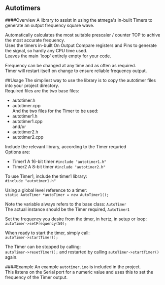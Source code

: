 ## Autotimers

####Overview
A library to assist in using the atmega's in-built Timers to generate an output frequency square wave.
  
Automatically calculates the most suitable prescaler / counter TOP to achive the most accurate frequency.  
Uses the timers in-built On Output Compare registers and Pins to generate the signal, so hardly any CPU time used.  
Leaves the main 'loop' entirely empty for your code.  

Frequency can be changed at any time and as often as required.  
Timer will restart itself on change to ensure reliable frequency output.  


##Usage
The simpliest way to use the library is to copy the autotimer files into your project directory.  
Required files are the two base files:  
 - autotimer.h
 - autotimer.cpp  
And the two files for the Timer to be used:
 - autotimer1.h
 - autotimer1.cpp  
and/or
 - autotimer2.h
 - autotimer2.cpp

Include the relevant library, according to the Timer requried  
Options are:  
 - Timer1  A 16-bit timer  `#include "autotimer1.h"`
 - Timer2  A 8-bit timer  `#include "autotimer2.h"`  
 
 To use Timer1, include the timer1 library:  
 `#include "autotimer1.h"`  
 
 Using a global level reference to a timer:  
 `static AutoTimer *autoTimer = new AutoTimer1();`  
 
 Note the variable always refers to the base class: `AutoTimer`  
 The actual instance should be the Timer required, `AutoTimer1`  
 
 
 Set the frequency you desire from the timer, in hertz, in setup or loop:  
 `autoTimer->setFrequency(50);`  
 
When ready to start the timer, simply call:  
`autoTimer->startTimer();`

The Timer can be stopped by calling:  
`autoTimer->resetTimer();`
and restarted by calling `autoTimer->startTimer()` again.

####Example
An example `autotimer.ino` is included in the project.  
This listens on the Serial port for a numeric value and uses this to set the frequency of the Timer output.
